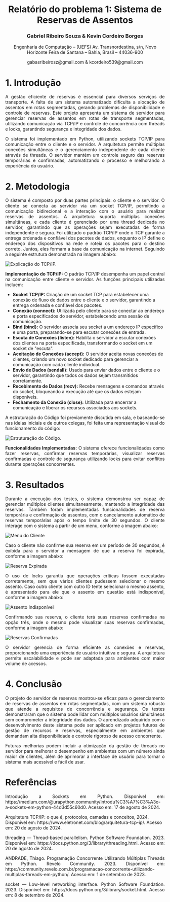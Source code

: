 <div align="center">
  <h1>
      Relatório do problema 1: Sistema de Reservas de Assentos
  </h1>

  <h3>
    Gabriel Ribeiro Souza & Kevin Cordeiro Borges
  </h3>

  <p>
    Engenharia de Computação – (UEFS)
    Av. Transnordestina, s/n, Novo Horizonte
    Feira de Santana – Bahia, Brasil – 44036-900
  </p>

  <center>gabasribeirosz@gmail.com & kcordeiro539@gmail.com</center>

</div>

# 1. Introdução

<p style="text-align: justify;">
  A gestão eficiente de reservas é essencial para diversos serviços de transporte. A falta de um sistema automatizado dificulta a alocação de assentos em rotas segmentadas, gerando problemas de disponibilidade e controle de reservas. Este projeto apresenta um sistema de servidor para gerenciar reservas de assentos em rotas de transporte segmentadas, utilizando comunicação via TCP/IP e controle de concorrência com threads e locks, garantindo segurança e integridade dos dados.
</p>

<p style="text-align: justify;">
  O sistema foi implementado em Python, utilizando sockets TCP/IP para comunicação entre o cliente e o servidor. A arquitetura permite múltiplas conexões simultâneas e o gerenciamento independente de cada cliente através de threads. O servidor mantém um controle seguro das reservas temporárias e confirmadas, automatizando o processo e melhorando a experiência do usuário.
</p>

# 2. Metodologia

<p style="text-align: justify;">
  O sistema é composto por duas partes principais: o cliente e o servidor. O cliente se conecta ao servidor via um socket TCP/IP, permitindo a comunicação bidirecional e a interação com o usuário para realizar reservas de assentos. A arquitetura suporta múltiplas conexões simultâneas, e cada cliente é gerenciado por uma thread dedicada no servidor, garantindo que as operações sejam executadas de forma independente e segura. Foi utilizado
o padrão TCP/IP onde o TCP garante a entrega ordenada e confiável dos pacotes de dados, enquanto o IP define o endereço dos dispositivos na rede e roteia os pacotes para o destino correto. Juntos, eles formam a base da comunicação na internet. Seguindo a seguinte estrutura demonstrada na imagem abaixo:
</p>

![Explicação do TCP/IP.](https://github.com/grsouzaecomp/redes-pbl-1/blob/main/images/explicacao_tcp_ip.png)

<p style="text-align: justify;">
  <b>Implementação do TCP/IP:</b> O padrão TCP/IP desempenha um papel central na comunicação entre cliente e servidor. As funções principais utilizadas incluem:
</p>

<ul>
  <li><b>Socket TCP/IP:</b> Criação de um socket TCP para estabelecer uma conexão de fluxo de dados entre o cliente e o servidor, garantindo a entrega ordenada e confiável dos pacotes.</li>
  <li><b>Conexão (connect):</b> Utilizada pelo cliente para se conectar ao endereço e porta especificados do servidor, estabelecendo uma sessão de comunicação.</li>
  <li><b>Bind (bind):</b> O servidor associa seu socket a um endereço IP específico e uma porta, preparando-se para escutar conexões de entrada.</li>
  <li><b>Escuta de Conexões (listen):</b> Habilita o servidor a escutar conexões dos clientes na porta especificada, transformando o socket em um socket de "escuta".</li>
  <li><b>Aceitação de Conexões (accept):</b> O servidor aceita novas conexões de clientes, criando um novo socket dedicado para gerenciar a comunicação com cada cliente individual.</li>
  <li><b>Envio de Dados (sendall):</b> Usado para enviar dados entre o cliente e o servidor, garantindo que todos os dados sejam transmitidos corretamente.</li>
  <li><b>Recebimento de Dados (recv):</b> Recebe mensagens e comandos através do socket, bloqueando a execução até que os dados estejam disponíveis.</li>
  <li><b>Fechamento da Conexão (close):</b> Utilizada para encerrar a comunicação e liberar os recursos associados aos sockets.</li>
</ul>

<p style="text-align: justify;">
  A estruturação do Código foi previamente discutida em sala, e baseando-se nas ideias iniciais e de outros colegas, foi feita uma representação visual do funcionamento do código:
</p>

![Estruturação do Código.](https://github.com/grsouzaecomp/redes-pbl-1/blob/main/images/estrutura_codigo.png)

<p style="text-align: justify;">
  <b>Funcionalidades Implementadas:</b> O sistema oferece funcionalidades como fazer reservas, confirmar reservas temporárias, visualizar reservas confirmadas e controle de segurança utilizando locks para evitar conflitos durante operações concorrentes.
</p>

# 3. Resultados

<p style="text-align: justify;">
  Durante a execução dos testes, o sistema demonstrou ser capaz de gerenciar múltiplos clientes simultaneamente, mantendo a integridade das reservas. Também foram implementadas funcionalidades de reserva temporária e confirmação de assentos, com o cancelamento automático de reservas temporárias após o tempo limite de 30 segundos. O cliente interage com o sistema a partir de um menu, conforme a imagem abaixo:
</p>

![Menu do Cliente](https://github.com/grsouzaecomp/redes-pbl-1/blob/main/images/menu_principal.png)

<p style="text-align: justify;">
Caso o cliente não confirme sua reserva em um período de 30 segundos, é exibida para o servidor a mensagem de que a reserva foi expirada, conforme a imagem abaixo:
</p>

![Reserva Expirada](https://github.com/grsouzaecomp/redes-pbl-1/blob/main/images/reserva_expirada.png)

<p style="text-align: justify;">
O uso de locks garantiu que operações críticas fossem executadas corretamente, sem que vários clientes pudessem selecionar o mesmo assento. Caso outro cliente com outro ID tente selecionar o mesmo assento, é apresentado para ele que o assento em questão está indisponível, conforme a imagem abaixo:
</p>

![Assento Indisponível](https://github.com/grsouzaecomp/redes-pbl-1/blob/main/images/assento_indisponivel.png)

<p style="text-align: justify;">
Confirmando sua reserva, o cliente terá suas reservas confirmadas na opção três, onde o mesmo pode visualizar suas reservas confirmadas, conforme a imagem abaixo:
</p>

![Reservas Confirmadas](https://github.com/grsouzaecomp/redes-pbl-1/blob/main/images/reserva_confirmada.png)

<p style="text-align: justify;">
  O servidor gerencia de forma eficiente as conexões e reservas, proporcionando uma experiência de usuário intuitiva e segura. A arquitetura permite escalabilidade e pode ser adaptada para ambientes com maior volume de acessos.
</p>

# 4. Conclusão

<p style="text-align: justify;">
  O projeto do servidor de reservas mostrou-se eficaz para o gerenciamento de reservas de assentos em rotas segmentadas, com um sistema robusto que atende a requisitos de concorrência e segurança. Os testes demonstraram que o sistema pode lidar com múltiplos usuários simultâneos sem comprometer a integridade dos dados. O aprendizado adquirido com o desenvolvimento deste sistema pode ser aplicado em projetos futuros de gestão de recursos e reservas, especialmente em ambientes que demandam alta disponibilidade e controle rigoroso de acesso concorrente.
</p>

<p style="text-align: justify;">
  Futuras melhorias podem incluir a otimização da gestão de threads no servidor para melhorar o desempenho em ambientes com um número ainda maior de clientes, além de aprimorar a interface de usuário para tornar o sistema mais acessível e fácil de usar.
</p>

# Referências

<p style="text-align: justify;">
  Introdução a Sockets em Python. Disponível em: https://medium.com/@urapython.community/introdu%C3%A7%C3%A3o-a-sockets-em-python-44d3d55c60d0. Acesso em: 17 de agosto de 2024.
</p>

<p styler="text-align: justify;">
  Arquitetura TCP/IP: o que é, protocolos, camadas e conceitos, 2024. Disponível em: https://www.eletronet.com/blog/arquitetura-tcp-ip/. Acesso em: 20 de agosto de 2024.
</p>

<p style="text-align: justify;">
  threading — Thread-based parallelism. Python Software Foundation. 2023. Disponível em: https://docs.python.org/3/library/threading.html. Acesso em: 20 de agosto de 2024.
</p>

<p style="text-align: justify;">
  ANDRADE, Thiago. Programação Concorrente Utilizando Múltiplas Threads em Python. Revelo Community. 2023. Disponível em: https://community.revelo.com.br/programacao-concorrente-utilizando-multiplas-threads-em-python/. Acesso em: 1 de setembro de 2023.
</p>

<p style="text-align: justify;">
  socket — Low-level networking interface. Python Software Foundation. 2023. Disponível em: https://docs.python.org/3/library/socket.html. Acesso em: 8 de setembro de 2024.
</p>
